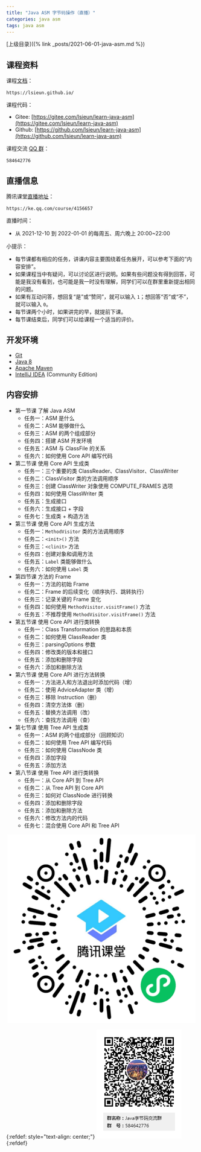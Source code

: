 ```yaml
---
title: "Java ASM 字节码操作（直播）"
categories: java asm
tags: java asm
---
```


[上级目录]({% link _posts/2021-06-01-java-asm.md %})

## 课程资料

课程[文档](https://lsieun.github.io/)：

```text
https://lsieun.github.io/
```

课程代码：

- Gitee: [https://gitee.com/lsieun/learn-java-asm](https://gitee.com/lsieun/learn-java-asm)
- Github: [https://github.com/lsieun/learn-java-asm](https://github.com/lsieun/learn-java-asm)

课程交流 [QQ 群](https://jq.qq.com/?_wv=1027&k=yOBiOaJV)：

```text
584642776
```

## 直播信息

腾讯课堂[直播地址](https://ke.qq.com/course/4156657)：

```text
https://ke.qq.com/course/4156657
```

直播时间：

- 从 2021-12-10 到 2022-01-01 的每周五、周六晚上 20:00~22:00

小提示：

- 每节课都有相应的任务，讲课内容主要围绕着任务展开，可以参考下面的“内容安排”。
- 如果课程当中有疑问，可以讨论区进行说明。如果有些问题没有得到回答，可能是我没有看到，也可能是我一时没有理解，同学们可以在群里重新提出相同的问题。
- 如果有互动问答，想回复“是”或“赞同”，就可以输入 `1`；想回答“否”或“不”，就可以输入 `0`。
- 每节课两个小时，如果讲完的早，就提前下课。
- 每节课结束后，同学们可以给课程一个适当的评价。

## 开发环境

- [Git](https://git-scm.com/)
- [Java 8](https://www.oracle.com/java/technologies/javase/javase8-archive-downloads.html)
- [Apache Maven](https://maven.apache.org/)
- [IntelliJ IDEA](https://www.jetbrains.com/idea/download/other.html) (Community Edition)

## 内容安排

- 第一节课 了解 Java ASM
  - 任务一：ASM 是什么
  - 任务二：ASM 能够做什么
  - 任务三：ASM 的两个组成部分
  - 任务四：搭建 ASM 开发环境
  - 任务五：ASM 与 ClassFile 的关系
  - 任务六：如何使用 Core API 编写代码
- 第二节课 使用 Core API 生成类
  - 任务一：三个重要的类 ClassReader、ClassVisitor、ClassWriter
  - 任务二：ClassVisitor 类的方法调用顺序
  - 任务三：创建 ClassWriter 对象使用 COMPUTE_FRAMES 选项
  - 任务四：如何使用 ClassWriter 类
  - 任务五：生成接口
  - 任务六：生成接口 + 字段
  - 任务七：生成类 + 构造方法
- 第三节课 使用 Core API 生成方法
  - 任务一：`MethodVisitor` 类的方法调用顺序
  - 任务二：`<init>()` 方法
  - 任务三：`<clinit>` 方法
  - 任务四：创建对象和调用方法
  - 任务五：`Label` 类能够做什么
  - 任务六：如何使用 `Label` 类
- 第四节课 方法的 Frame
  - 任务一：方法的初始 Frame
  - 任务二：Frame 的后续变化（顺序执行、跳转执行）
  - 任务三：记录关键的 Frame 变化
  - 任务四：如何使用 `MethodVisitor.visitFrame()` 方法
  - 任务五：不推荐使用 `MethodVisitor.visitFrame()` 方法
- 第五节课 使用 Core API 进行类转换
  - 任务一：Class Transformation 的思路和本质
  - 任务二：如何使用 ClassReader 类
  - 任务三：parsingOptions 参数
  - 任务四：修改类的版本和接口
  - 任务五：添加和删除字段
  - 任务六：添加和删除方法
- 第六节课 使用 Core API 进行方法转换
  - 任务一：方法进入和方法退出时添加代码（增）
  - 任务二：使用 AdviceAdapter 类（增）
  - 任务三：移除 Instruction（删）
  - 任务四：清空方法体（删）
  - 任务五：替换方法调用（改）
  - 任务六：查找方法调用（查）
- 第七节课 使用 Tree API 生成类
  - 任务一：ASM 的两个组成部分（回顾知识）
  - 任务二：如何使用 Tree API 编写代码
  - 任务三：如何使用 ClassNode 类
  - 任务四：添加字段
  - 任务五：添加方法
- 第八节课 使用 Tree API 进行类转换
  - 任务一：从 Core API 到 Tree API
  - 任务二：从 Tree API 到 Core API
  - 任务三：如何对 ClassNode 进行转换
  - 任务四：添加和删除字段
  - 任务五：添加和删除方法
  - 任务六：修改方法内的代码
  - 任务七：混合使用 Core API 和 Tree API

<p style="text-align: center;">
  <img width="500" height="500" src="/assets/images/contact/we-app-code.jpg" alt=""/>
</p>

{:refdef: style="text-align: center;"}
![QQ Group](/assets/images/contact/qq-group-java-asm.png)
{:refdef}
